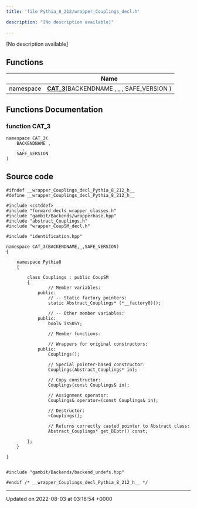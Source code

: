 ```yaml
---
title: 'file Pythia_8_212/wrapper_Couplings_decl.h'

description: "[No description available]"

---
```







[No description available]

## Functions

|                | Name           |
| -------------- | -------------- |
| namespace | **[CAT_3](/documentation/code/darkbit_development/files/wrapper__couplings__decl_8h/#function-cat-3)**(BACKENDNAME , _ , SAFE_VERSION ) |


## Functions Documentation

### function CAT_3

```
namespace CAT_3(
    BACKENDNAME ,
    _ ,
    SAFE_VERSION 
)
```




## Source code

```
#ifndef __wrapper_Couplings_decl_Pythia_8_212_h__
#define __wrapper_Couplings_decl_Pythia_8_212_h__

#include <cstddef>
#include "forward_decls_wrapper_classes.h"
#include "gambit/Backends/wrapperbase.hpp"
#include "abstract_Couplings.h"
#include "wrapper_CoupSM_decl.h"

#include "identification.hpp"

namespace CAT_3(BACKENDNAME,_,SAFE_VERSION)
{
    
    namespace Pythia8
    {
        
        class Couplings : public CoupSM
        {
                // Member variables: 
            public:
                // -- Static factory pointers: 
                static Abstract_Couplings* (*__factory0)();
        
                // -- Other member variables: 
            public:
                bool& isSUSY;
        
                // Member functions: 
        
                // Wrappers for original constructors: 
            public:
                Couplings();
        
                // Special pointer-based constructor: 
                Couplings(Abstract_Couplings* in);
        
                // Copy constructor: 
                Couplings(const Couplings& in);
        
                // Assignment operator: 
                Couplings& operator=(const Couplings& in);
        
                // Destructor: 
                ~Couplings();
        
                // Returns correctly casted pointer to Abstract class: 
                Abstract_Couplings* get_BEptr() const;
        
        };
    }
    
}


#include "gambit/Backends/backend_undefs.hpp"

#endif /* __wrapper_Couplings_decl_Pythia_8_212_h__ */
```


-------------------------------

Updated on 2022-08-03 at 03:16:54 +0000
